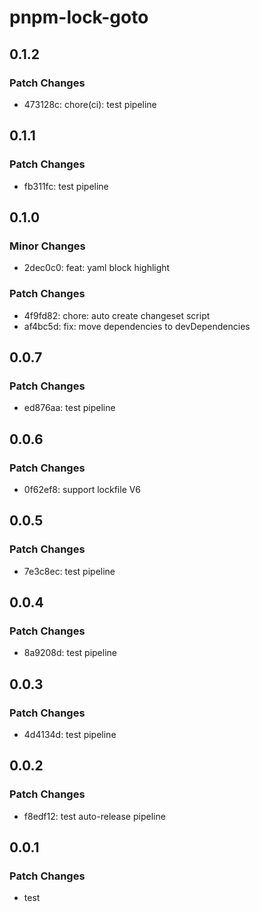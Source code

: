 # pnpm-lock-goto

## 0.1.2

### Patch Changes

- 473128c: chore(ci): test pipeline

## 0.1.1

### Patch Changes

- fb311fc: test pipeline

## 0.1.0

### Minor Changes

- 2dec0c0: feat: yaml block highlight

### Patch Changes

- 4f9fd82: chore: auto create changeset script
- af4bc5d: fix: move dependencies to devDependencies

## 0.0.7

### Patch Changes

- ed876aa: test pipeline

## 0.0.6

### Patch Changes

- 0f62ef8: support lockfile V6

## 0.0.5

### Patch Changes

- 7e3c8ec: test pipeline

## 0.0.4

### Patch Changes

- 8a9208d: test pipeline

## 0.0.3

### Patch Changes

- 4d4134d: test pipeline

## 0.0.2

### Patch Changes

- f8edf12: test auto-release pipeline

## 0.0.1

### Patch Changes

- test
